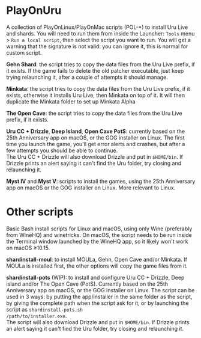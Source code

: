 # PlayOnUru
A collection of PlayOnLinux/PlayOnMac scripts (POL-\*) to install Uru Live and shards. You will need to run them from inside the Launcher: <code>Tools</code> menu > <code>Run a local script</code>, then select the script you want to run. You will get a warning that the signature is not valid: you can ignore it, this is normal for custom script.

<b>Gehn Shard</b>: the script tries to copy the data files from the Uru Live prefix, if it exists.
If the game fails to delete the old patcher executable, just keep trying relaunching it, after a couple of attempts it should manage.

<b>Minkata</b>: the script tries to copy the data files from the Uru Live prefix, if it exists, otherwise it installs Uru Live, then Minkata on top of it. It will then duplicate the Minkata folder to set up Minkata Alpha

<b>The Open Cave</b>: the script tries to copy the data files from the Uru Live prefix, if it exists.

<b>Uru CC + Drizzle</b>, <b>Deep Island</b>, <b>Open Cave PotS</b>: currently based on the 25th Anniversary app on macOS, or the GOG installer on Linux. The first time you launch the game, you'll get error alerts and crashes, but after a few attempts you should be able to continue.<br/>
The Uru CC + Drizzle will also download Drizzle and put in <code>$HOME/bin</code>. If Drizzle prints an alert saying it can't find the Uru folder, try closing and relaunching it.

<b>Myst IV</b> and <b>Myst V</b>: scripts to install the games, using the 25th Anniversary app on macOS or the GOG installer on Linux. More relevant to Linux.

# Other scripts
Basic Bash install scripts for Linux and macOS, using only Wine (preferably from WineHQ) and winetricks. On macOS, the script needs to be run inside the Terminal window launched by the WineHQ app, so it likely won't work on macOS ≥10.15.

<b>shardinstall-moul</b>: to install MOULa, Gehn, Open Cave and/or Minkata. If MOULa is installed first, the other options will copy the game files from it.

<b>shardinstall-pots</b> (WIP): to install and configure Uru CC + Drizzle, Deep island and/or The Open Cave (PotS). Currently based on the 25th Anniversary app on macOS, or the GOG installer on Linux. The script can be used in 3 ways: by putting the app/installer in the same folder as the script, by giving the complete path when the script ask for it, or by launching the script as <code>shardinstall-pots.sh /path/to/installer.exe</code>.<br/>
The script will also download Drizzle and put in <code>$HOME/bin</code>. If Drizzle prints an alert saying it can't find the Uru folder, try closing and relaunching it.
